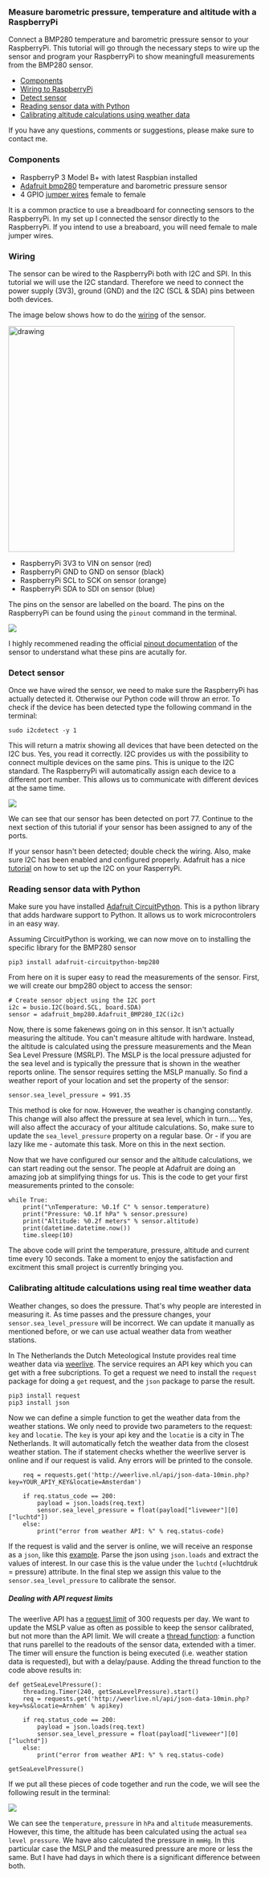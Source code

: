 ### Measure barometric pressure, temperature and altitude with a RaspberryPi

Connect a BMP280 temperature and barometric pressure sensor to your RaspberryPi. This tutorial will go through the necessary steps to wire up the sensor and program your RaspberryPi to show meaningfull measurements from the BMP280 sensor.

- [Components](#components)
- [Wiring to RaspberryPi](#wiring)
- [Detect sensor](#detect-sensor)
- [Reading sensor data with Python](#reading-sensor-data-with-python)
- [Calibrating altitude calculations using weather data](#calibrating-altitude-calculations-using-real-time-weather-data)

If you have any questions, comments or suggestions, please make sure to contact me. 

### Components

- RaspberryP 3 Model B+ with latest Raspbian installed
- [Adafruit bmp280](https://www.adafruit.com/product/2651) temperature and barometric pressure sensor
- 4 GPIO [jumper wires](https://www.kiwi-electronics.nl/jumperwires-10-stuks-15-cm-femafe-female?search=gpio%20kabels&description=true) female to female

It is a common practice to use a breadboard for connecting sensors to the RaspberryPi. In my set up I connected the sensor directly to the RaspberryPi. If you intend to use a breaboard, you will need female to male jumper wires. 

### Wiring
The sensor can be wired to the RaspberryPi both with I2C and SPI. In this tutorial we will use the I2C standard. Therefore we need to connect the power supply (3V3), ground (GND) and the I2C (SCL & SDA) pins between both devices.

The image below shows how to do the [wiring](https://learn.adafruit.com/adafruit-bmp280-barometric-pressure-plus-temperature-sensor-breakout/circuitpython-test) of the sensor.

<img src="https://cdn-learn.adafruit.com/assets/assets/000/058/619/original/adafruit_products_raspi_bmp280_i2c_bb.png?1533324749" alt="drawing" width="450"/>

- RaspberryPi 3V3 to VIN on sensor (red)
- RaspberryPi GND to GND on sensor (black)
- RaspberryPi SCL to SCK on sensor (orange)
- RaspberryPi SDA to SDI on sensor (blue)

The pins on the sensor are labelled on the board. The pins on the RaspberryPi can be found using the `pinout` command in the terminal. 

<img src="https://github.com/codehub-rony/raspberrypi_bmp280/blob/master/images/pinout.PNG">

I highly recommened reading the official [pinout documentation](https://learn.adafruit.com/adafruit-bmp280-barometric-pressure-plus-temperature-sensor-breakout/pinouts) of the sensor to understand what these pins are acutally for.

### Detect sensor
Once we have wired the sensor, we need to make sure the RaspberryPi has actually detected it. Otherwise our Python code will throw an error. To check if the device has been detected type the following command in the terminal:

`sudo i2cdetect -y 1` 

This will return a matrix showing all devices that have been detected on the I2C bus. Yes, you read it correctly. I2C provides us with the possibility to connect multiple devices on the same pins. This is unique to the I2C standard. The RaspberryPi will automatically assign each device to a different port number. This allows us to communicate with different devices at the same time. 

<img src="https://github.com/codehub-rony/raspberrypi_bmp280/blob/master/images/i2c_detect.PNG">

We can see that our sensor has been detected on port 77. Continue to the next section of this tutorial if your sensor has been assigned to any of the ports.

If your sensor hasn't been detected; double check the wiring. Also, make sure I2C has been enabled and configured properly. Adafruit has a nice [tutorial](https://learn.adafruit.com/adafruits-raspberry-pi-lesson-4-gpio-setup/configuring-i2) on how to set up the I2C on your RasperryPi. 

### Reading sensor data with Python
Make sure you have installed [Adafruit CircuitPython](https://learn.adafruit.com/welcome-to-circuitpython/installing-circuitpython). This is a python library that adds hardware support to Python. It allows us to work microcontrolers in an easy way. 

Assuming CircuitPython is working, we can now move on to installing the specific library for the BMP280 sensor

`pip3 install adafruit-circuitpython-bmp280`

From here on it is super easy to read the measurements of the sensor. First, we will create our bmp280 object to access the sensor:
``` 
# Create sensor object using the I2C port
i2c = busio.I2C(board.SCL, board.SDA)
sensor = adafruit_bmp280.Adafruit_BMP280_I2C(i2c)
``` 

Now, there is some fakenews going on in this sensor. It isn't actually measuring the altitude. You can't measure altitude with hardware. Instead, the altitude is calculated using the pressure measurements and the Mean Sea Level Pressure (MSRLP). The MSLP is the local pressure adjusted for the sea level and is typically the pressure that is shown in the weather reports online. The sensor requires setting the MSLP manually. So find a weather report of your location and set the property of the sensor:

```
sensor.sea_level_pressure = 991.35 
```
This method is oke for now. However, the weather is changing constantly. This change will also affect the pressure at sea level, which in turn.... Yes, will also affect the accuracy of your altitude calculations. So, make sure to update the `sea_level_pressure` property on a regular base. Or - if you are lazy like me - automate this task. More on this in the next section.

Now that we have configured our sensor and the altitude calculations, we can start reading out the sensor. The people at Adafruit are doing an amazing job at simplifying things for us. This is the code to get your first measurements printed to the console:

```
while True:
    print("\nTemperature: %0.1f C" % sensor.temperature)
    print("Pressure: %0.1f hPa" % sensor.pressure)
    print("Altitude: %0.2f meters" % sensor.altitude)
    print(datetime.datetime.now())
    time.sleep(10)

```

The above code will print the temperature, pressure, altitude and current time every 10 seconds. Take a moment to enjoy the satisfaction and excitment this small project is currently bringing you. 

### Calibrating altitude calculations using real time weather data
Weather changes, so does the pressure. That's why people are interested in measuring it. As time passes and the pressure changes, your `sensor.sea_level_pressure` will be incorrect. We can update it manually as mentioned before, or we can use actual weather data from weather stations.

In The Netherlands the Dutch Meteological Instute provides real time weather data via [weerlive](http://weerlive.nl). The service requires an API key which you can get with a free subcriptions. To get a request we need to install the `request` package for doing a `get` request, and the `json` package to parse the result.

```
pip3 install request 
pip3 install json
``` 

Now we can define a simple function to get the weather data from the weather stations. We only need to provide two parameters to the request: `key` and `locatie`. The `key` is your api key and the `locatie` is a city in The Netherlands. It will automatically fetch the weather data from the closest weather station. The if statement checks whether the weerlive server is online and if our request is valid. Any errors will be printed to the console. 

```
    req = requests.get('http://weerlive.nl/api/json-data-10min.php?key=YOUR_APIY_KEY&locatie=Amsterdam')

    if req.status_code == 200:
        payload = json.loads(req.text)
        sensor.sea_level_pressure = float(payload["liveweer"][0]["luchtd"])
    else:
        print("error from weather API: %" % req.status-code)
```

If the request is valid and the server is online, we will receive an response as a `json`, like this [example](http://weerlive.nl/api/json-data-10min.php?key=demo&locatie=Amsterdam). Parse the json using `json.loads` and extract the values of interest. In our case this is the value under the `luchtd` (=luchtdruk = pressure) attribute. In the final step we assign this value to the `sensor.sea_level_pressure` to calibrate the sensor. 


##### Dealing with API request limits
The weerlive API has a [request limit](http://weerlive.nl/delen.php) of 300 requests per day. We want to update the MSLP value as often as possible to keep the sensor calibrated, but not more than the API limit. We will create a [thread function](https://realpython.com/intro-to-python-threading/#what-is-a-thread): a function that runs parellel to the readouts of the sensor data, extended with a timer. The timer will ensure the function is being executed (i.e. weather station data is requested), but with a delay/pause. Adding the thread function to the code above results in:

```
def getSeaLevelPressure():
    threading.Timer(240, getSeaLevelPressure).start()
    req = requests.get('http://weerlive.nl/api/json-data-10min.php?key=%s&locatie=Arnhem' % apikey)

    if req.status_code == 200:
        payload = json.loads(req.text)
        sensor.sea_level_pressure = float(payload["liveweer"][0]["luchtd"])
    else:
        print("error from weather API: %" % req.status-code)
  
getSeaLevelPressure()
```

If we put all these pieces of code together and run the code, we will see the following result in the terminal:

<img src="https://github.com/codehub-rony/raspberrypi_bmp280/blob/master/images/measurement_example.PNG">

We can see the `temperature`, `pressure` in `hPa` and `altitude` measurements. However, this time, the altitude has been calculated using the actual `sea level pressure`. We have also calculated the pressure in `mmHg`. In this particular case the MSLP and the measured pressure are more or less the same. But I have had days in which there is a significant difference between both.

